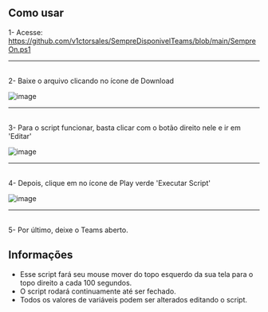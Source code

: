 <h2>Como usar</h2>

1- Acesse: https://github.com/v1ctorsales/SempreDisponivelTeams/blob/main/SempreOn.ps1
<hr>
<br>
2- Baixe o arquivo clicando no ícone de Download
<br>

![image](https://github.com/v1ctorsales/SempreDisponivelTeams/assets/36749678/3d4b58be-9852-44b7-9f4f-9422a41db687)
<hr>
<br>
3- Para o script funcionar, basta clicar com o botão direito nele e ir em 'Editar'
<br>

![image](https://github.com/v1ctorsales/SempreDisponivelTeams/assets/36749678/225e8fe8-69a6-49f8-bb58-168bec857904)
<hr>
<br>
4- Depois, clique em no ícone de Play verde 'Executar Script'
<br>

![image](https://github.com/v1ctorsales/SempreDisponivelTeams/assets/36749678/5c4d40ee-2f34-4bd4-9835-ea90ed3b7236)
<hr>
<br>
5- Por último, deixe o Teams aberto.

<h2>Informações</h2>

- Esse script fará seu mouse mover do topo esquerdo da sua tela para o topo direito a cada 100 segundos.
- O script rodará continuamente até ser fechado.
- Todos os valores de variáveis podem ser alterados editando o script.
